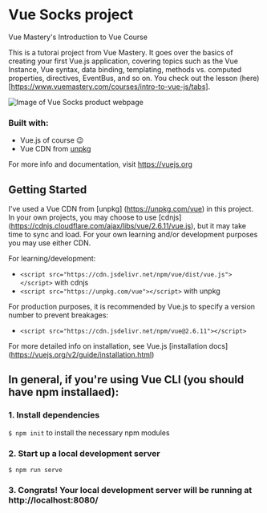 # Vue Socks project
Vue Mastery's Introduction to Vue Course

This is a tutorai project from Vue Mastery. It goes over the basics of creating your first Vue.js application, covering topics such as the Vue Instance, Vue syntax, data binding, templating, methods vs. computed properties, directives, EventBus, and so on. You check out the lesson (here) [https://www.vuemastery.com/courses/intro-to-vue-js/tabs].

![Image of Vue Socks product webpage](project-photo.png)

### Built with:
- Vue.js of course 😉
- Vue CDN from [unpkg](https://unpkg.com/vue)

For more info and documentation, visit https://vuejs.org

## Getting Started

I've used a Vue CDN from [unpkg] (https://unpkg.com/vue) in this project. In your own projects, you may choose to use [cdnjs] (https://cdnjs.cloudflare.com/ajax/libs/vue/2.6.11/vue.js), but it may take time to sync and load. For your own learning and/or development purposes you may use either CDN.

For learning/development:
- `<script src="https://cdn.jsdelivr.net/npm/vue/dist/vue.js"></script>` with cdnjs
- `<script src="https://unpkg.com/vue"></script>` with unpkg

For production purposes, it is recommended by Vue.js to specify a version number to prevent breakages:
- `<script src="https://cdn.jsdelivr.net/npm/vue@2.6.11"></script>`

For more detailed info on installation, see Vue.js [installation docs] (https://vuejs.org/v2/guide/installation.html)


## In general, if you're using Vue CLI (you should have npm installaed):

### 1. Install dependencies
`$ npm init` to install the necessary npm modules

### 2. Start up a local development server
`$ npm run serve`

### 3. Congrats! Your local development server will be running at http://localhost:8080/

